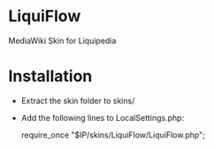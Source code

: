 LiquiFlow
=========

MediaWiki Skin for Liquipedia

Installation
============
* Extract the skin folder to skins/
* Add the following lines to LocalSettings.php:

    require_once "$IP/skins/LiquiFlow/LiquiFlow.php";
